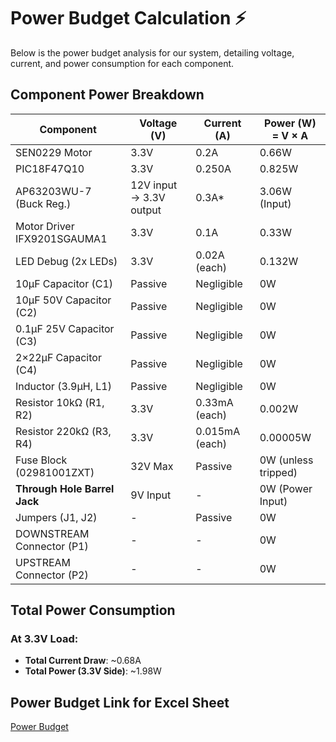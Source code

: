 # Power Budget Calculation ⚡

Below is the power budget analysis for our system, detailing voltage, current, and power consumption for each component.

## Component Power Breakdown

| **Component**                           | **Voltage (V)**     | **Current (A)**        | **Power (W) = V × A** |
|-----------------------------------------|---------------------|------------------------|-----------------------|
| SEN0229 Motor                           | 3.3V                | 0.2A                   | 0.66W                 |
| PIC18F47Q10                             | 3.3V                | 0.250A                  | 0.825W                |
| AP63203WU-7 (Buck Reg.)                 | 12V input → 3.3V output | 0.3A*             | 3.06W (Input)         |
| Motor Driver IFX9201SGAUMA1             | 3.3V                | 0.1A                   | 0.33W                 |
| LED Debug (2x LEDs)                     | 3.3V                | 0.02A (each)           | 0.132W                |
| 10µF Capacitor (C1)                     | Passive             | Negligible             | 0W                    |
| 10µF 50V Capacitor (C2)                 | Passive             | Negligible             | 0W                    |
| 0.1µF 25V Capacitor (C3)                | Passive             | Negligible             | 0W                    |
| 2×22µF Capacitor (C4)                   | Passive             | Negligible             | 0W                    |
| Inductor (3.9µH, L1)                    | Passive             | Negligible             | 0W                    |
| Resistor 10kΩ (R1, R2)                  | 3.3V                | 0.33mA (each)          | 0.002W                |
| Resistor 220kΩ (R3, R4)                 | 3.3V                | 0.015mA (each)         | 0.00005W              |
| Fuse Block (02981001ZXT)                | 32V Max             | Passive                | 0W (unless tripped)   |
| **Through Hole Barrel Jack**            | 9V Input           | -                      | 0W (Power Input)      |
| Jumpers (J1, J2)                        | -                   | Passive                | 0W                    |
| DOWNSTREAM Connector (P1)               | -                   | -                      | 0W                    |
| UPSTREAM Connector (P2)                 | -                   | -                      | 0W                    |

## Total Power Consumption

### At 3.3V Load:
- **Total Current Draw**: ~0.68A  
- **Total Power (3.3V Side)**: ~1.98W

## Power Budget Link for Excel Sheet

[Power Budget ](https://docs.google.com/spreadsheets/d/156U78wOTZNQjrQSCz7AoKw_OFbUZ7FwH/edit?usp=sharing&ouid=107614409505094169035&rtpof=true&sd=true)



